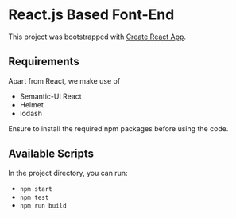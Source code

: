 # React.js Based Font-End

This project was bootstrapped with [Create React App](https://github.com/facebook/create-react-app).

## Requirements
Apart from React, we make use of
- Semantic-UI React
- Helmet
- lodash

Ensure to install the required npm packages before using the code.

## Available Scripts

In the project directory, you can run:
- `npm start`
- `npm test`
- `npm run build`